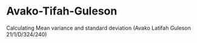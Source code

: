 # Avako-Tifah-Guleson
Calculating Mean variance and standard deviation (Avako Latifah Guleson 21/1/D/324/240)
